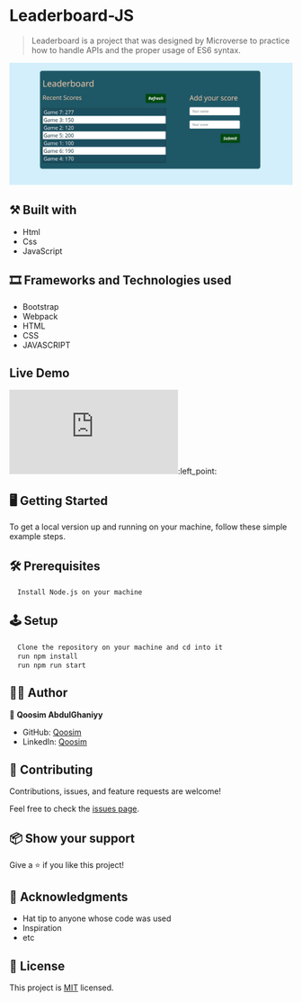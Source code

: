 # Leaderboard-JS 

> Leaderboard is a project that was designed by Microverse to practice how to handle APIs and the proper usage of ES6 syntax. 

![screenshot](./src/images/final-touch.jpeg)

## ⚒️  Built with
- Html
- Css
- JavaScript

## 🎞️ Frameworks and Technologies used
- Bootstrap
- Webpack
- HTML
- CSS
- JAVASCRIPT

## Live Demo
![Demo](https://raw.githack.com/Qoosim/leaderboard-JS/feature/final-touch/src/index.html):left_point:

## 🖥️ Getting Started
To get a local version up and running on your machine, follow these simple example steps.

## 🛠️ Prerequisites
```
  Install Node.js on your machine
```

## 🕹️ Setup
```
  Clone the repository on your machine and cd into it
  run npm install
  run npm run start
```

## 👨‍💻 Author

👤 **Qoosim AbdulGhaniyy**

- GitHub: [Qoosim](https://github.com/Qoosim)
- LinkedIn: [Qoosim](https://www.linkedin.com/in/qoosim)

## 🤝 Contributing

Contributions, issues, and feature requests are welcome!

Feel free to check the [issues page](../../issues/).

## 📦 Show your support

Give a ⭐️ if you like this project!

## 👏 Acknowledgments

- Hat tip to anyone whose code was used
- Inspiration
- etc

## 📝 License

This project is [MIT](./MIT.md) licensed.
